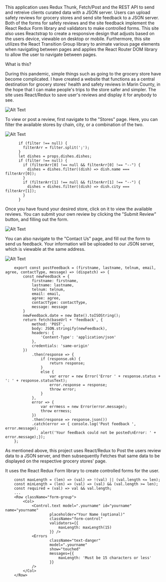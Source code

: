 This application uses Redux Thunk, Fetch/Post and the REST API to send and retreive clients curated data with a JSON server. Users can upload safety reviews for grocery stores and send site feedback to a JSON server. Both of the forms for safety reviews and the site feedback implement the React Redux Form library and validators to make controlled forms. This site also uses Reactstrap to create a responsive design that adjusts based on the users device, viewable on desktop or mobile. Furthermore, this site utilizes the React Transition Group library to animate various page elements when navigating between pages and applies the React Router DOM library to allow the user to navigate between pages.

What is this?

During this pandemic, simple things such as going to the grocery store have become complicated. I have created a website that functions as a central destination for grocery stores' health and safety reviews in Marin County, in the hope that I can make people's trips to the store safer and simpler. The site uses React/Redux to save user's reviews and display it for anybody to see.

![Alt Text](https://github.com/Morganhtrotter/shop-safe-marin/blob/master/public/assets/images/HomePage.gif)

To view or post a review, first navigate to the "Stores" page. Here, you can filter the available stores by chain, city, or a combination of the two.

![Alt Text](https://github.com/Morganhtrotter/shop-safe-marin/blob/master/public/assets/images/Filter.gif)

		  if (filter !== null) {
		    filterArr = filter.split(';');
		  }  
		  let dishes = props.dishes.dishes;
		  if (filter !== null) {
		    if (filterArr[0] !== null && filterArr[0] !== "--") {
		      dishes = dishes.filter((dish) => dish.name === filterArr[0]);
		    }
		    if (filterArr[1] !== null && filterArr[1] !== "--") {
		      dishes = dishes.filter((dish) => dish.city === filterArr[1]);
		    }
		  }

Once you have found your desired store, click on it to view the available reviews. You can submit your own review by clicking the "Submit Review" button, and filling out the form.

![Alt Text](https://github.com/Morganhtrotter/shop-safe-marin/blob/master/public/assets/images/Review.gif)

You can also navigate to the "Contact Us" page, and fill out the form to send us feedback. Your information will be uploaded to our JSON server, which is viewable at the same address.

![Alt Text](https://github.com/Morganhtrotter/shop-safe-marin/blob/master/public/assets/images/Feedback.gif)

		export const postFeedback = (firstname, lastname, telnum, email, agree, contactType, message) => (dispatch) => {
			const newFeedback = {
				firstname: firstname,
				lastname: lastname,
				telnum: telnum,
				email: email,
				agree: agree,
				contactType: contactType,
				message: message
			}
			newFeedback.date = new Date().toISOString();
			return fetch(baseUrl + 'feedback', {
				method: 'POST',
				body: JSON.stringify(newFeedback),
				headers: {
					'Content-Type': 'application/json'
				},
				credentials: 'same-origin'
			})
				.then(response => {
					if (response.ok) {
						return response;
					}
					else {
						var error = new Error('Error ' + response.status + ': ' + response.statusText);
						error.response = response;
						throw error;
					}
				},
				error => {
					var errmess = new Error(error.message);
					throw errmess;
				})
				.then(response => response.json())
				.catch(error => { console.log('Post feedback ', error.message);
					alert('Your feedback could not be posted\nError: ' + error.message);});
		};

As mentioned above, this project uses React/Redux to Post the users review data to a JSON server, and then subsequently Fetches that same data to be displayed on the respective grocery stores' page.

It uses the React Redux Form library to create controlled forms for the user.

		const maxLength = (len) => (val) => !(val) || (val.length <= len);
		const minLength = (len) => (val) => (val) && (val.length >= len);
		const required = (val) => val && val.length;
		...
		<Row className="form-group">
			<Col>
				<Control.text model=".yourname" id="yourname" name="yourname"
						placeholder="Your Name (optional)"
						className="form-control"
						validators={{
							maxLength: maxLength(15)
						}} />
				<Errors 
						className="text-danger"
						model=".yourname"
						show="touched"
						messages={{
							maxLength: 'Must be 15 characters or less'
						}}
				/>
			</Col>
		</Row>
